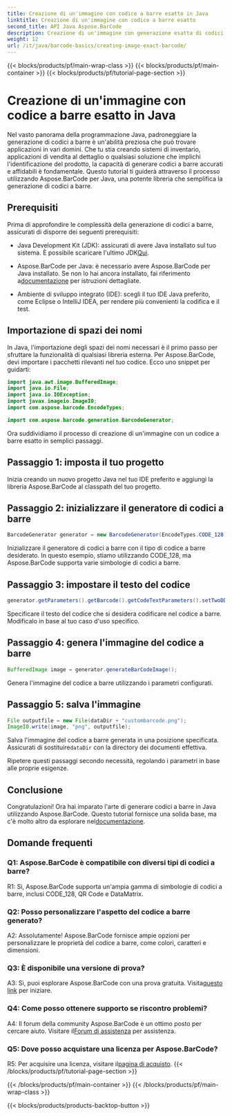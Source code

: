 ```yaml
---
title: Creazione di un'immagine con codice a barre esatto in Java
linktitle: Creazione di un'immagine con codice a barre esatto
second_title: API Java Aspose.BarCode
description: Creazione di un'immagine con generazione esatta di codici a barre in Java con Aspose.BarCode. Crea facilmente codici a barre personalizzati. Esplora la documentazione, scarica e ottieni supporto.
weight: 12
url: /it/java/barcode-basics/creating-image-exact-barcode/
---
```


{{< blocks/products/pf/main-wrap-class >}}
{{< blocks/products/pf/main-container >}}
{{< blocks/products/pf/tutorial-page-section >}}

# Creazione di un'immagine con codice a barre esatto in Java

Nel vasto panorama della programmazione Java, padroneggiare la generazione di codici a barre è un'abilità preziosa che può trovare applicazioni in vari domini. Che tu stia creando sistemi di inventario, applicazioni di vendita al dettaglio o qualsiasi soluzione che implichi l'identificazione del prodotto, la capacità di generare codici a barre accurati e affidabili è fondamentale. Questo tutorial ti guiderà attraverso il processo utilizzando Aspose.BarCode per Java, una potente libreria che semplifica la generazione di codici a barre.

## Prerequisiti

Prima di approfondire le complessità della generazione di codici a barre, assicurati di disporre dei seguenti prerequisiti:

-  Java Development Kit (JDK): assicurati di avere Java installato sul tuo sistema. È possibile scaricare l'ultimo JDK[Qui](https://www.oracle.com/java/technologies/javase-downloads.html).

-  Aspose.BarCode per Java: è necessario avere Aspose.BarCode per Java installato. Se non lo hai ancora installato, fai riferimento a[documentazione](https://reference.aspose.com/barcode/java/) per istruzioni dettagliate.

- Ambiente di sviluppo integrato (IDE): scegli il tuo IDE Java preferito, come Eclipse o IntelliJ IDEA, per rendere più convenienti la codifica e il test.

## Importazione di spazi dei nomi

In Java, l'importazione degli spazi dei nomi necessari è il primo passo per sfruttare la funzionalità di qualsiasi libreria esterna. Per Aspose.BarCode, devi importare i pacchetti rilevanti nel tuo codice. Ecco uno snippet per guidarti:

```java
import java.awt.image.BufferedImage;
import java.io.File;
import java.io.IOException;
import javax.imageio.ImageIO;
import com.aspose.barcode.EncodeTypes;

import com.aspose.barcode.generation.BarcodeGenerator;
```

Ora suddividiamo il processo di creazione di un'immagine con un codice a barre esatto in semplici passaggi.

## Passaggio 1: imposta il tuo progetto

Inizia creando un nuovo progetto Java nel tuo IDE preferito e aggiungi la libreria Aspose.BarCode al classpath del tuo progetto.

## Passaggio 2: inizializzare il generatore di codici a barre

```java
BarcodeGenerator generator = new BarcodeGenerator(EncodeTypes.CODE_128);
```

Inizializzare il generatore di codici a barre con il tipo di codice a barre desiderato. In questo esempio, stiamo utilizzando CODE_128, ma Aspose.BarCode supporta varie simbologie di codici a barre.

## Passaggio 3: impostare il testo del codice

```java
generator.getParameters().getBarcode().getCodeTextParameters().setTwoDDisplayText("123456");
```

Specificare il testo del codice che si desidera codificare nel codice a barre. Modificalo in base al tuo caso d'uso specifico.

## Passaggio 4: genera l'immagine del codice a barre

```java
BufferedImage image = generator.generateBarCodeImage();
```

Genera l'immagine del codice a barre utilizzando i parametri configurati.

## Passaggio 5: salva l'immagine

```java
File outputfile = new File(dataDir + "custombarcode.png");
ImageIO.write(image, "png", outputfile);
```

 Salva l'immagine del codice a barre generata in una posizione specificata. Assicurati di sostituire`dataDir` con la directory dei documenti effettiva.

Ripetere questi passaggi secondo necessità, regolando i parametri in base alle proprie esigenze.

## Conclusione

 Congratulazioni! Ora hai imparato l'arte di generare codici a barre in Java utilizzando Aspose.BarCode. Questo tutorial fornisce una solida base, ma c'è molto altro da esplorare nel[documentazione](https://reference.aspose.com/barcode/java/).

## Domande frequenti

### Q1: Aspose.BarCode è compatibile con diversi tipi di codici a barre?

R1: Sì, Aspose.BarCode supporta un'ampia gamma di simbologie di codici a barre, inclusi CODE_128, QR Code e DataMatrix.

### Q2: Posso personalizzare l'aspetto del codice a barre generato?

A2: Assolutamente! Aspose.BarCode fornisce ampie opzioni per personalizzare le proprietà del codice a barre, come colori, caratteri e dimensioni.

### Q3: È disponibile una versione di prova?

 A3: Sì, puoi esplorare Aspose.BarCode con una prova gratuita. Visita[questo link](https://releases.aspose.com/) per iniziare.

### Q4: Come posso ottenere supporto se riscontro problemi?

 A4: Il forum della community Aspose.BarCode è un ottimo posto per cercare aiuto. Visitare il[Forum di assistenza](https://forum.aspose.com/c/barcode/13) per assistenza.

### Q5: Dove posso acquistare una licenza per Aspose.BarCode?

 R5: Per acquisire una licenza, visitare il[pagina di acquisto](https://purchase.aspose.com/buy).
{{< /blocks/products/pf/tutorial-page-section >}}

{{< /blocks/products/pf/main-container >}}
{{< /blocks/products/pf/main-wrap-class >}}

{{< blocks/products/products-backtop-button >}}
